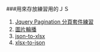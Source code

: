 ###用來存放練習用的ＪＳ

1. [Jquery Pagination 分頁套件練習](https://github.com/stuplove/JS-Exercise/tree/master/JqueryPaginationEx)
2. [圖片輪播](https://github.com/stuplove/JS-Exercise/tree/master/image-carousel)
3. [json-to-xlsx](https://github.com/stuplove/JS-Exercise/tree/master/js-xlsx_readJsonToXlsx)
3. [xlsx-to-json](https://github.com/stuplove/JS-Exercise/tree/master/js-xlsx_readXlsxToJson)